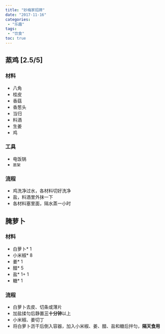 ```yaml
---
title: "妙梅家招牌"
date: "2017-11-16"
categories:
 - "乐趣"
tags:
 - "饮食"
toc: true
---
```



## 蒸鸡 [2.5/5]

### 材料
- 八角
- 桂皮
- 香菇
- 香葱头
- 当归
- 料酒
- 生姜
- 鸡

### 工具
- 电饭锅
- `蒸架`

### 流程
- 鸡洗净过水，各材料切好洗净
- 盐，料酒里外抹一下
- 各材料塞里面，隔水蒸一小时


## 腌萝卜
### 材料
- 白萝卜* 1
- 小米椒* 8
- 姜* 1
- 醋* 5
- 盐* 1+ 1
- 糖* 1

### 流程
- 白萝卜去皮、切条或薄片
- 加盐揉匀后静置**三十分钟**以上
- 小米椒、姜切丁
- 将白萝卜沥干后倒入容器，加入小米椒、姜、醋、盐和糖后拌匀，**隔天食用**

